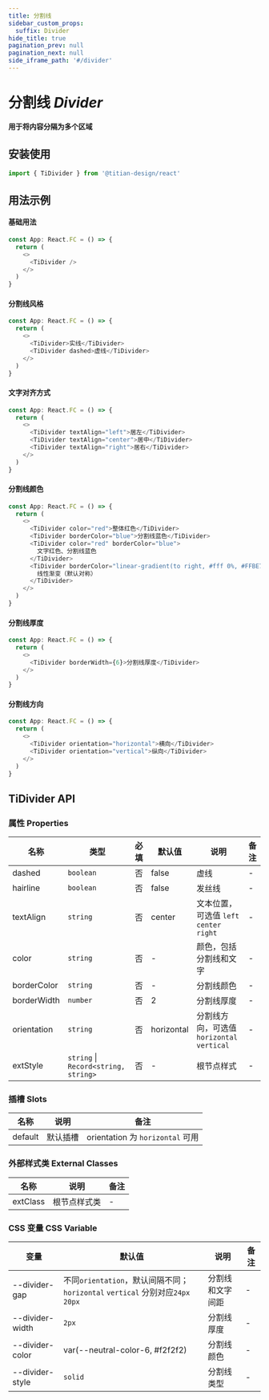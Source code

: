 ```yaml
---
title: 分割线
sidebar_custom_props:
  suffix: Divider
hide_title: true
pagination_prev: null
pagination_next: null
side_iframe_path: '#/divider'
---
```


# 分割线 _Divider_

**用于将内容分隔为多个区域**

## 安装使用

```typescript showLineNumbers
import { TiDivider } from '@titian-design/react'
```

## 用法示例

#### 基础用法

```typescript tsx showLineNumbers
const App: React.FC = () => {
  return (
    <>
      <TiDivider />
    </>
  )
}
```

#### 分割线风格

```typescript tsx showLineNumbers
const App: React.FC = () => {
  return (
    <>
      <TiDivider>实线</TiDivider>
      <TiDivider dashed>虚线</TiDivider>
    </>
  )
}
```

#### 文字对齐方式

```typescript tsx showLineNumbers
const App: React.FC = () => {
  return (
    <>
      <TiDivider textAlign="left">居左</TiDivider>
      <TiDivider textAlign="center">居中</TiDivider>
      <TiDivider textAlign="right">居右</TiDivider>
    </>
  )
}
```

#### 分割线颜色

```typescript tsx showLineNumbers
const App: React.FC = () => {
  return (
    <>
      <TiDivider color="red">整体红色</TiDivider>
      <TiDivider borderColor="blue">分割线蓝色</TiDivider>
      <TiDivider color="red" borderColor="blue">
        文字红色、分割线蓝色
      </TiDivider>
      <TiDivider borderColor="linear-gradient(to right, #fff 0%, #FFBE70 100%)" borderWidth={6}>
        线性渐变（默认对称）
      </TiDivider>
    </>
  )
}
```

#### 分割线厚度

```typescript tsx showLineNumbers
const App: React.FC = () => {
  return (
    <>
      <TiDivider borderWidth={6}>分割线厚度</TiDivider>
    </>
  )
}
```

#### 分割线方向

```typescript tsx showLineNumbers
const App: React.FC = () => {
  return (
    <>
      <TiDivider orientation="horizontal">横向</TiDivider>
      <TiDivider orientation="vertical">纵向</TiDivider>
    </>
  )
}
```
## TiDivider API
### 属性 **Properties**
| 名称        | 类型      | 必填 | 默认值     | 说明                                      | 备注 |
| ----------- | --------- | ---- | ---------- | ----------------------------------------- | ---- |
| dashed      | `boolean` | 否   | false      | 虚线                                      | -    |
| hairline    | `boolean` | 否   | false      | 发丝线                                    | -    |
| textAlign   | `string`  | 否   | center     | 文本位置，可选值 `left` `center` `right ` | -    |
| color       | `string`  | 否   | -          | 颜色，包括分割线和文字                    | -    |
| borderColor | `string`  | 否   | -          | 分割线颜色                                | -    |
| borderWidth | `number`  | 否   | 2          | 分割线厚度                                | -    |
| orientation | `string`  | 否   | horizontal | 分割线方向，可选值`horizontal` `vertical` | -    |
| extStyle    | `string` \| `Record<string, string>`  | 否   | -          | 根节点样式                                | -    |

### 插槽 **Slots**
| 名称    | 说明     | 备注                             |
| ------- | -------- | -------------------------------- |
| default | 默认插槽 | orientation 为 `horizontal` 可用 |

### 外部样式类 **External Classes**
| 名称     | 说明         | 备注 |
| -------- | ------------ | ---- |
| extClass | 根节点样式类 | -    |

### CSS 变量 **CSS Variable**
| 变量            | 默认值                                                                         | 说明             | 备注 |
| --------------- | ------------------------------------------------------------------------------ | ---------------- | ---- |
| --divider-gap   | 不同`orientation`，默认间隔不同；`horizontal` `vertical` 分别对应`24px` `20px` | 分割线和文字间距 | -    |
| --divider-width | `2px`                                                                          | 分割线厚度       | -    |
| --divider-color | var(--neutral-color-6, #f2f2f2)                                                | 分割线颜色       | -    |
| --divider-style | `solid`                                                                        | 分割线类型       | -    |
